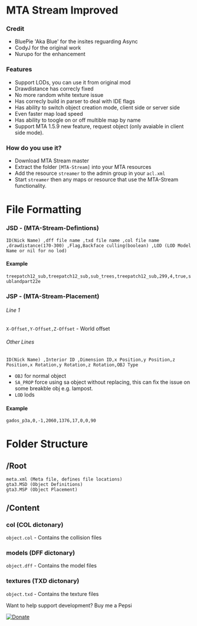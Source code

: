 # MTA Stream Improved
### Credit
- BluePie 'Aka Blue' for the insites reguarding Async
- CodyJ for the original work
- Nurupo for the enhancement

### Features
- Support LODs, you can use it from original mod
- Drawdistance has correcly fixed
- No more random white texture issue
- Has correcly build in parser to deal with IDE flags
- Has ability to switch object creation mode, client side or server side
- Even faster map load speed
- Has ability to toogle on or off multible map by name
- Support MTA 1.5.9 new feature, request object (only avaiable in client side mode).
### How do you use it?

- Download MTA Stream master
- Extract the folder `[MTA-Stream]` into your MTA resources
- Add the resource `streamer` to the admin group in your `acl.xml`
- Start `streamer` then any maps or resource that use the MTA-Stream functionality.

# File Formatting

### JSD - (MTA-Stream-Defintions) 
`ID(Nick Name) ,dff file name ,txd file name ,col file name ,drawdistance(170-300) ,Flag,Backface culling(boolean) ,LOD (LOD Model Name or nil for no lod) `

#### Example
`treepatch12_sub,treepatch12_sub,sub_trees,treepatch12_sub,299,4,true,sublandpart22e`

### JSP - (MTA-Stream-Placement) 
###### Line 1
`X-Offset,Y-Offset,Z-Offset` - World offset
###### Other Lines
`ID(Nick Name) ,Interior ID ,Dimension ID,x Position,y Position,z Position,x Rotation,y Rotation,z Rotation,OBJ Type`
- `OBJ` for normal object
- `SA_PROP` force using sa object without replacing, this can fix the issue on some breakble obj e.g. lampost.
- `LOD` lods
#### Example
`gados_p3a,0,-1,2060,1376,17,0,0,90`

# Folder Structure
## /Root

```
meta.xml (Meta file, defines file locations)
gta3.MSD (Object Definitions)
gta3.MSP (Object Placement)
```
## /Content

### col (COL dictonary)
`object.col` - Contains the collision files
### models (DFF dictonary)
`object.dff` - Contains the model files
### textures (TXD dictonary)
`object.txd` - Contains the texture files

Want to help support development? Buy me a Pepsi

[![Donate](https://img.shields.io/badge/Donate-PayPal-green.svg)](https://www.paypal.me/BlueJayL)
